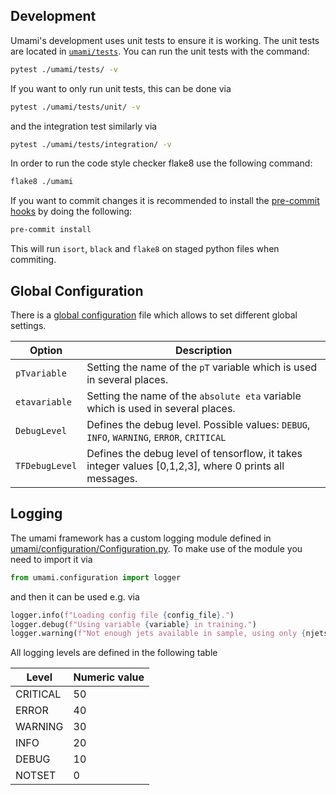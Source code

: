 ## Development

Umami's development uses unit tests to ensure it is working. The unit tests are located in [`umami/tests`](https://gitlab.cern.ch/atlas-flavor-tagging-tools/algorithms/umami/-/tree/master/umami/tests).
You can run the unit tests with the command:
```bash
pytest ./umami/tests/ -v
```

If you want to only run unit tests, this can be done via

```bash
pytest ./umami/tests/unit/ -v
```

and the integration test similarly via

```bash
pytest ./umami/tests/integration/ -v
```


In order to run the code style checker flake8 use the following command:
```bash
flake8 ./umami
```

If you want to commit changes it is recommended to install the [pre-commit hooks](https://githooks.com) by doing the following:

```bash
pre-commit install
```

This will run `isort`, `black` and `flake8` on staged python files when commiting.


## Global Configuration


There is a [global configuration](https://gitlab.cern.ch/atlas-flavor-tagging-tools/algorithms/umami/-/blob/master/umami/configs/global_config.yaml) file which allows to set different global settings.

| Option | Description |
|--------|-------------|
| `pTvariable`       |    Setting the name of the `pT` variable which is used in several places.         |
|  `etavariable`      |      Setting the name of the `absolute eta` variable which is used in several places.        |
|  `DebugLevel`      |      Defines the debug level. Possible values:  `DEBUG`, `INFO`, `WARNING`, `ERROR`, `CRITICAL`      |
|  `TFDebugLevel`      |      Defines the debug level of tensorflow, it takes integer values [0,1,2,3], where 0 prints all messages.      |


## Logging
The umami framework has a custom logging module defined in [umami/configuration/Configuration.py](https://gitlab.cern.ch/atlas-flavor-tagging-tools/algorithms/umami/-/blob/master/umami/configuration/Configuration.py). To make use of the module you need to import it via 
```python
from umami.configuration import logger
```
and then it can be used e.g. via
```python
logger.info(f"Loading config file {config_file}.")
logger.debug(f"Using variable {variable} in training.")
logger.warning(f"Not enough jets available in sample, using only {njets}")
```
All logging levels are defined in the following table

| Level    | Numeric value |
|----------|---------------|
| CRITICAL | 50            |
| ERROR    | 40            |
| WARNING  | 30            |
| INFO     | 20            |
| DEBUG    | 10            |
| NOTSET   | 0             |